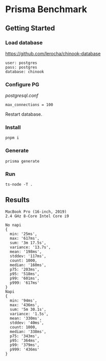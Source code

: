 # Prisma Benchmark

## Getting Started

### Load database

https://github.com/lerocha/chinook-database

```
user: postgres
pass: postgres
database: chinook
```

### Configure PG

_postgresql.conf_

```
max_connections = 100
```

Restart database.

### Install

```
pnpm i
```

### Generate

```
prisma generate
```

### Run

```
ts-node -T .
```

## Results

```
MacBook Pro (16-inch, 2019)
2.4 GHz 8-Core Intel Core i9
```

```
No napi
{
  min: '25ms',
  max: '617ms',
  sum: '3m 17.5s',
  variance: '13.7s',
  mean: '198ms',
  stddev: '117ms',
  count: 1000,
  median: '160ms',
  p75: '203ms',
  p95: '518ms',
  p99: '601ms',
  p999: '617ms'
}
Napi
{
  min: '94ms',
  max: '436ms',
  sum: '5m 30.1s',
  variance: '1.5s',
  mean: '330ms',
  stddev: '40ms',
  count: 1000,
  median: '338ms',
  p75: '343ms',
  p95: '364ms',
  p99: '379ms',
  p999: '436ms'
}
```
